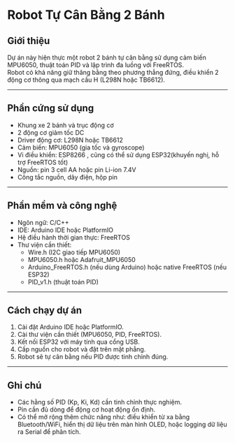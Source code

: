 # Robot Tự Cân Bằng 2 Bánh

## Giới thiệu
Dự án này hiện thực một robot 2 bánh tự cân bằng sử dụng cảm biến MPU6050, thuật toán PID và lập trình đa luồng với FreeRTOS.  
Robot có khả năng giữ thăng bằng theo phương thẳng đứng, điều khiển 2 động cơ thông qua mạch cầu H (L298N hoặc TB6612).

---

## Phần cứng sử dụng
- Khung xe 2 bánh và trục động cơ
- 2 động cơ giảm tốc DC
- Driver động cơ: L298N hoặc TB6612
- Cảm biến: MPU6050 (gia tốc và gyroscope)
- Vi điều khiển: ESP8266 , cũng có thể sử dụng ESP32(khuyến nghị, hỗ trợ FreeRTOS tốt)
- Nguồn: pin 3 cell AA hoặc pin Li-ion 7.4V
- Công tắc nguồn, dây điện, hộp pin

---

## Phần mềm và công nghệ
- Ngôn ngữ: C/C++
- IDE: Arduino IDE hoặc PlatformIO
- Hệ điều hành thời gian thực: FreeRTOS
- Thư viện cần thiết:
  - Wire.h (I2C giao tiếp MPU6050)
  - MPU6050.h hoặc Adafruit_MPU6050
  - Arduino_FreeRTOS.h (nếu dùng Arduino) hoặc native FreeRTOS (nếu ESP32)
  - PID_v1.h (thuật toán PID)

---

## Cách chạy dự án
1. Cài đặt Arduino IDE hoặc PlatformIO.
2. Cài thư viện cần thiết (MPU6050, PID, FreeRTOS).
3. Kết nối ESP32 với máy tính qua cổng USB.
4. Cấp nguồn cho robot và đặt trên mặt phẳng.
5. Robot sẽ tự cân bằng nếu PID được tinh chỉnh đúng.

---

## Ghi chú
- Các hằng số PID (Kp, Ki, Kd) cần tinh chỉnh thực nghiệm.
- Pin cần đủ dòng để động cơ hoạt động ổn định.
- Có thể mở rộng thêm chức năng như: điều khiển từ xa bằng Bluetooth/WiFi, hiển thị dữ liệu trên màn hình OLED, hoặc logging dữ liệu ra Serial để phân tích.
